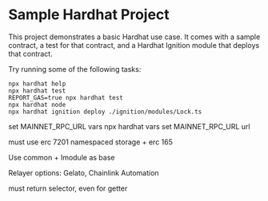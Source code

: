 # Sample Hardhat Project

This project demonstrates a basic Hardhat use case. It comes with a sample contract, a test for that contract, and a Hardhat Ignition module that deploys that contract.

Try running some of the following tasks:

```shell
npx hardhat help
npx hardhat test
REPORT_GAS=true npx hardhat test
npx hardhat node
npx hardhat ignition deploy ./ignition/modules/Lock.ts
```

set MAINNET_RPC_URL vars
npx hardhat vars set MAINNET_RPC_URL url

must use erc 7201 namespaced storage + erc 165

Use common + Imodule as base

Relayer options: Gelato, Chainlink Automation

must return selector, even for getter
